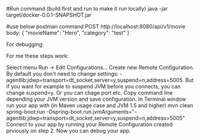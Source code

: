 #Run command (build first and run to make it run locally)
java -jar target/docker-0.0.1-SNAPSHOT.jar

#use below postman command
POST
http://localhost:8080/api/v1/movie
body:
{
"movieName": "Hero",
"category": "test"
}

For debugging:

For me these steps work:

Select menu Run -> Edit Configurations...
Create new Remote Configuration. By default you don't need to change settings:
-agentlib:jdwp=transport=dt_socket,server=y,suspend=n,address=5005. But if you want for example to suspend JVM before you connects, you can change suspend=y. Or you can chage port etc.
Copy command line depending your JVM version and save configuration.
In Terminal window run your app with (in Maven usage case and JVM 1.5 and higher) mvn clean spring-boot:run -Dspring-boot.run.jvmArguments="-agentlib:jdwp=transport=dt_socket,server=y,suspend=n,address=5005"
Connect to your app by running your Remote Configuration created prviously on step 2. Now you can debug your app.
